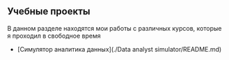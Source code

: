 ## Учебные проекты

В данном разделе находятся мои работы с различных курсов, которые я проходил в свободное время

- [Симулятор аналитика данных](./Data analyst simulator/README.md)